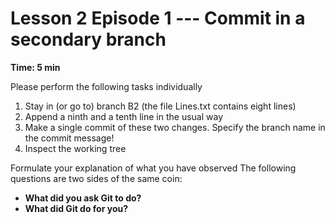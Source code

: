 #  Lesson 2 Episode 1 --- Commit in a secondary branch

**Time: 5 min**

Please perform the following tasks individually
	    
1. Stay in (or go to) branch B2 (the file Lines.txt contains eight lines)
1. Append a ninth and a tenth line in the usual way
1. Make a single commit of these two changes. Specify the branch name in the commit message!
1. Inspect the working tree

Formulate your explanation of what you have observed
The following questions are two sides of the same coin:
* **What did you ask Git to do?**
* **What did Git do for you?**
